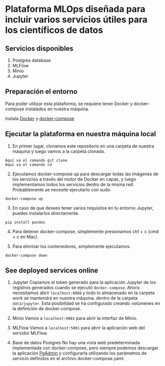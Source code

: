 # Plataforma MLOps diseñada para incluir varios servicios útiles para los científicos de datos

## Servicios disponibles
1. Postgres database
2. MLFlow
3. Minio
4. Jupyter

## Preparación el entorno 

Para poder utilizar esta plataforma, se requiere tener Docker y docker-compose instalados en nuestra máquina.

Instala [Docker](https://docs.docker.com/engine/) y [docker-compose](https://docs.docker.com/compose/install/)



## Ejecutar la plataforma en nuestra máquina local

1. En primer lugar, clonamos este repositorio en una carpeta de nuestra máquina y luego vamos a la carpeta clonada.

```
Aquí va el comando git clone
Aquí va el comando cd
```

2. Ejecutamos docker-compose up para descargar todas las imágenes de los servicios a través del motor de Docker en capas, y luego implementamos todos los servicios dentro de la misma red. Probablemente se necesite ejecutarlo con sudo.


```shell
docker-compose up
```
   
3. En caso de que desees tener varios requisitos en tu entorno Jupyter, puedes instalarlos directamente.

```shell
pip install pandas
```

4. Para detener docker-compose, simplemente presionamos ctrl + c (cmd + c en Mac).

5. Para eliminar los contenedores, simplemente ejecutamos:
```shell
docker-compose down
```

## See deployed services online

1. Jupyter
Copiamos el token generado para la aplicación Jupyter de los registros generados cuando se ejecutó `docker-compose`. Ahora necesitamos abrir `localhost:8888` y todo lo almacenado en la carpeta work se mantendrá en nuestra máquina, dentro de la carpeta `data/jupyter`. Esta posibilidad se ha configurado creando volúmenes en la definición de docker-compose.

2. Minio
Vamos a `localhost:9001` para abrir la interfaz de Minio.

3. MLFlow
Vamos a `localhost:5001` para abrir la aplicación web del servidor MLFlow.

4. Base de datos Postgres
No hay una vista web predeterminada implementada con docker-compose, pero siempre podemos descargar la aplicación [PgAdmin](https://www.pgadmin.org/download/) y configurarla utilizando los parámetros de servicio definidos en el archivo docker-compose.yaml.